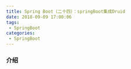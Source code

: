 ```yaml
---
title: Spring Boot（二十四）：springBoot集成Druid
date: 2018-09-09 17:00:06
tags:
 - SpringBoot
categories: 
 - SpringBoot
---
```


### 介绍



<!-- more -->

